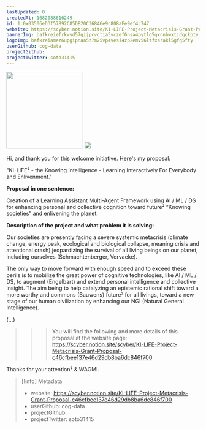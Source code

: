 ```yaml
---
lastUpdated: 0
createdAt: 1682088616249
id: 1:0x03506eD3f57892C85DB20C36846e9c808aFe9ef4:747
website: https://scyber.notion.site/KI-LIFE-Project-Metacrisis-Grant-Proposal-c46cfbee137e46d29db8ba6dc846f700
bannerImg: bafkreiefrkwyd57gijpcvctia5vczef6nsa4pytlg5gxnnbwxtjdqckbty
logoImg: bafkreiamez6upgipnaa5z7m25vp4vesi4zp2emv56ltfxsrakl5gfq5fty
userGithub: cog-data
projectGithub:
projectTwitter: soto31415
---
```


<img style="width: 200px" src="https://ipfs-grants-stack.gitcoin.co/ipfs/bafkreiamez6upgipnaa5z7m25vp4vesi4zp2emv56ltfxsrakl5gfq5fty">

<img src="https://ipfs-grants-stack.gitcoin.co/ipfs/bafkreiefrkwyd57gijpcvctia5vczef6nsa4pytlg5gxnnbwxtjdqckbty">

Hi, and thank you for this welcome initiative. Here's my proposal:

"KI-LIFE² - the Knowing Intelligence - Learning Interactively For Everybody and Enlivenment."

**Proposal in one sentence:**

Creation of a Learning Assistant Multi-Agent Framework using AI / ML / DS for enhancing personal and collective cognition toward future² “Knowing societies” and enlivening the planet.

**Description of the project and what problem it is solving:**

Our societies are presently facing a severe systemic metacrisis (climate change, energy peak, ecological and biological collapse, meaning crisis and attentional crash) jeopardizing the survival of all living beings on our planet, including ourselves (Schmachtenberger, Vervaeke).

The only way to move forward with enough speed and to exceed these perils is to mobilize the great power of cognitive technologies, like AI / ML / DS, to augment (Engelbart) and extend personal intelligence and collective insight. The aim being to help catalyzing an epistemic rational shift toward a more worthy and commons (Bauwens) future² for all livings, toward a new stage of our human civilization by enhancing our NGI (Natural General Intelligence).

(...)

>>> You will find the following and more details of this proposal at the website page:  https://scyber.notion.site/scyber/KI-LIFE-Project-Metacrisis-Grant-Proposal-c46cfbee137e46d29db8ba6dc846f700

Thanks for your attention² & WAGMI.

> [!info] Metadata
> * website: https://scyber.notion.site/KI-LIFE-Project-Metacrisis-Grant-Proposal-c46cfbee137e46d29db8ba6dc846f700
> * userGithub: cog-data
> * projectGithub: 
> * projectTwitter: soto31415